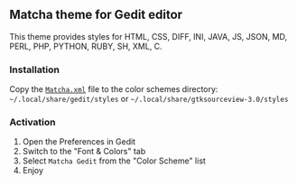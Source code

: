 ## Matcha theme for Gedit editor
This theme provides styles for HTML, CSS, DIFF, INI, JAVA, JS, JSON, MD, PERL, PHP, PYTHON, RUBY, SH, XML, C.  

### Installation  
Copy the [`Matcha.xml`](/extra/gedit/Matcha.xml) file to the color schemes directory:  
`~/.local/share/gedit/styles` or `~/.local/share/gtksourceview-3.0/styles`

### Activation
  1. Open the Preferences in Gedit
  2. Switch to the "Font & Colors" tab
  3. Select `Matcha Gedit` from the "Color Scheme" list
  4. Enjoy
